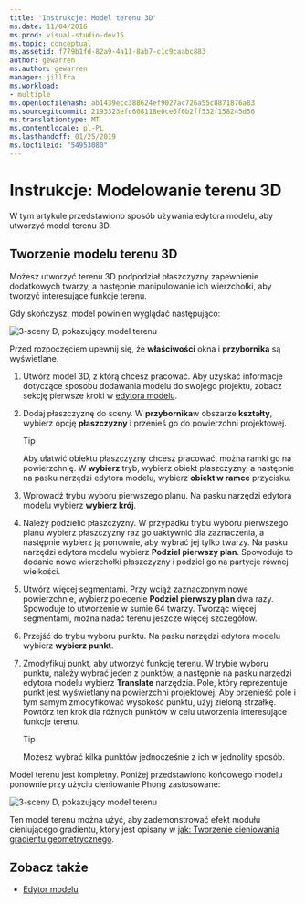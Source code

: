 ```yaml
---
title: 'Instrukcje: Model terenu 3D'
ms.date: 11/04/2016
ms.prod: visual-studio-dev15
ms.topic: conceptual
ms.assetid: f779b1fd-82a9-4a11-8ab7-c1c9caabc883
author: gewarren
ms.author: gewarren
manager: jillfra
ms.workload:
- multiple
ms.openlocfilehash: ab1439ecc388624ef9027ac726a55c8871876a83
ms.sourcegitcommit: 2193323efc608118e0ce6f6b2ff532f158245d56
ms.translationtype: MT
ms.contentlocale: pl-PL
ms.lasthandoff: 01/25/2019
ms.locfileid: "54953080"
---
```

# <a name="how-to-model-3d-terrain"></a>Instrukcje: Modelowanie terenu 3D

W tym artykule przedstawiono sposób używania edytora modelu, aby utworzyć model terenu 3D.

## <a name="create-a-3d-terrain-model"></a>Tworzenie modelu terenu 3D

Możesz utworzyć terenu 3D podpodział płaszczyzny zapewnienie dodatkowych twarzy, a następnie manipulowanie ich wierzchołki, aby tworzyć interesujące funkcje terenu.

Gdy skończysz, model powinien wyglądać następująco:

![3&#45;sceny D, pokazujący model terenu](../designers/media/digit-terrain-model.png)

Przed rozpoczęciem upewnij się, że **właściwości** okna i **przybornika** są wyświetlane.

1.  Utwórz model 3D, z którą chcesz pracować. Aby uzyskać informacje dotyczące sposobu dodawania modelu do swojego projektu, zobacz sekcję pierwsze kroki w [edytora modelu](../designers/model-editor.md).

2.  Dodaj płaszczyznę do sceny. W **przybornika**w obszarze **kształty**, wybierz opcję **płaszczyzny** i przenieś go do powierzchni projektowej.

    > [!TIP]
    > Aby ułatwić obiektu płaszczyzny chcesz pracować, można ramki go na powierzchnię. W **wybierz** tryb, wybierz obiekt płaszczyzny, a następnie na pasku narzędzi edytora modelu, wybierz **obiekt w ramce** przycisku.

3.  Wprowadź trybu wyboru pierwszego planu. Na pasku narzędzi edytora modelu wybierz **wybierz krój**.

4.  Należy podzielić płaszczyzny. W przypadku trybu wyboru pierwszego planu wybierz płaszczyzny raz go uaktywnić dla zaznaczenia, a następnie wybierz ją ponownie, aby wybrać jej tylko twarzy. Na pasku narzędzi edytora modelu wybierz **Podziel pierwszy plan**. Spowoduje to dodanie nowe wierzchołki płaszczyzny i podziel go na partycje równej wielkości.

5.  Utwórz więcej segmentami. Przy wciąż zaznaczonym nowe powierzchnie, wybierz polecenie **Podziel pierwszy plan** dwa razy. Spowoduje to utworzenie w sumie 64 twarzy. Tworząc więcej segmentami, można nadać terenu jeszcze więcej szczegółów.

6.  Przejść do trybu wyboru punktu. Na pasku narzędzi edytora modelu wybierz **wybierz punkt**.

7.  Zmodyfikuj punkt, aby utworzyć funkcję terenu. W trybie wyboru punktu, należy wybrać jeden z punktów, a następnie na pasku narzędzi edytora modelu wybierz **Translate** narzędzia. Pole, który reprezentuje punkt jest wyświetlany na powierzchni projektowej. Aby przenieść pole i tym samym zmodyfikować wysokość punktu, użyj zieloną strzałkę. Powtórz ten krok dla różnych punktów w celu utworzenia interesujące funkcje terenu.

    > [!TIP]
    > Możesz wybrać kilka punktów jednocześnie z ich w jednolity sposób.

Model terenu jest kompletny. Poniżej przedstawiono końcowego modelu ponownie przy użyciu cieniowanie Phong zastosowane:

![3&#45;sceny D, pokazujący model terenu](../designers/media/digit-terrain-model.png)

Ten model terenu można użyć, aby zademonstrować efekt modułu cieniującego gradientu, który jest opisany w [jak: Tworzenie cieniowania gradientu geometrycznego](../designers/how-to-create-a-geometry-based-gradient-shader.md).

## <a name="see-also"></a>Zobacz także

- [Edytor modelu](../designers/model-editor.md)